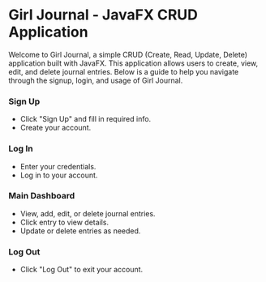 Girl Journal - JavaFX CRUD Application
====
Welcome to Girl Journal, a simple CRUD (Create, Read, Update, Delete) application built with JavaFX. This application allows users to create, view, edit, and delete journal entries. Below is a guide to help you navigate through the signup, login, and usage of Girl Journal.

### Sign Up
- Click "Sign Up" and fill in required info.
- Create your account.

### Log In
- Enter your credentials.
- Log in to your account.

### Main Dashboard
- View, add, edit, or delete journal entries.
- Click entry to view details.
- Update or delete entries as needed.

### Log Out
- Click "Log Out" to exit your account.
  
